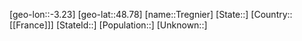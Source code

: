 ﻿---
location: [48.78,-3.23]
mapzoom: [7,12] 
mapmarker: city 
type: City
tags:
- geo/City


SpocWebEntityId: 34959
isDeleted: false
confidential: public

---
[geo-lon::-3.23]
[geo-lat::48.78]
[name::Tregnier]
[State::]
[Country::[[France]]]
[StateId::]
[Population::]
[Unknown::]

